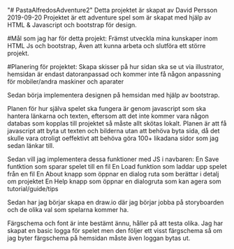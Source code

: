 "# PastaAlfredosAdventure2" 
 Detta projektet är skapat av David Persson 2019-09-20
 Projektet är ett adventure spel som är skapat med hjälp av HTML & Javascript och bootstrap för design.


 #Mål som jag har för detta projekt:
 Främst utveckla mina kunskaper inom HTML Js och bootstrap,
 Även att kunna arbeta och slutföra ett större projekt.

 #Planering för projektet:
 Skapa skisser på hur sidan ska se ut via illustrator, hemsidan är endast datoranpassad 
 och kommer inte få någon anpassning för mobiler/andra maskiner och aparater

 Sedan börja implementera designen på hemsidan med hjälp av bootstrap.

 Planen för hur själva spelet ska fungera är genom javascript som ska hantera länkarna och texten,
 eftersom att det inte kommer vara någon databas som kopplas till projektet så måste allt skötas lokalt. 
 Planen är att få javascript att byta ut texten och bilderna utan att behöva byta sida, 
 då det skulle vara otroligt oeffektivt att behöva göra 100+ likadana sidor som jag sedan länkar till.
 
 Sedan vill jag implementera dessa funktioner med JS i navbaren:
 En Save funtktion som sparar spelet till en fil
 En Load funktion som laddar upp spelet från en fil
 En About knapp som öppnar en dialog ruta som berättar i detalj om projektet
 En Help knapp som öppnar en dialogruta som kan agera som tutorial/guide/tips

Sedan har jag börjar skapa en draw.io där jag börjar jobba på storyboarden och de olika val som spelarna kommer ha.

Färgschema och font är inte bestämt ännu, håller på att testa olika.
Jag har skapat en basic logga för spelet men den följer ett visst färgschema så om jag byter färgschema på hemsidan måste även loggan bytas ut.






 
 

